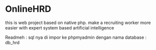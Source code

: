 # OnlineHRD
this is web project based on native php. make a recruiting worker more easier with expert system based artificial intelligence

Readmeh :
sql nya di impor ke phpmyadmin dengan nama database : db_hrd
